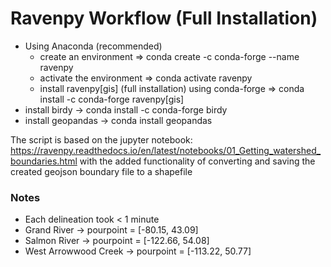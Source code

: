 # Ravenpy Workflow (Full Installation)
- Using Anaconda (recommended)
	- create an environment => conda create -c conda-forge --name ravenpy
	- activate the environment => conda activate ravenpy
	- install ravenpy[gis] (full installation) using conda-forge => conda install -c conda-forge ravenpy[gis]
- install birdy -> conda install -c conda-forge birdy
- install geopandas -> conda install geopandas

The script is based on the jupyter notebook:
https://ravenpy.readthedocs.io/en/latest/notebooks/01_Getting_watershed_boundaries.html
with the added functionality of converting and saving the created geojson boundary file to a shapefile

### Notes
- Each delineation took < 1 minute
- Grand River -> pourpoint = [-80.15, 43.09]
- Salmon River -> pourpoint = [-122.66, 54.08]
- West Arrowwood Creek -> pourpoint = [-113.22, 50.77]

